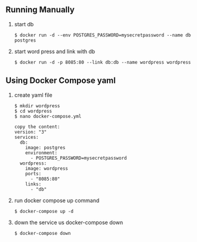 Running Manually
---
1. start db
    ```
   $ docker run -d --env POSTGRES_PASSWORD=mysecretpassword --name db postgres
   ```
2. start word press and link with db
    ```
   $ docker run -d -p 8085:80 --link db:db --name wordpress wordpress
   ```

Using Docker Compose yaml
---
1. create yaml file
    ```
   $ mkdir wordpress
   $ cd wordpress
   $ nano docker-compose.yml
   
   copy the content:
   version: "3"
   services:
      db: 
        image: postgres
        environment:
          - POSTGRES_PASSWORD=mysecretpassword
      wordpress:
        image: wordpress
        ports:
          - "8085:80"
        links:
          - "db"
   
   ```

2. run docker compose up command
    ```
    $ docker-compose up -d 
   ```
3. down the service us docker-compose down
    ```
    $ docker-compose down
    ```
